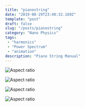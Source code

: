 ```yaml
---
title: "pianostring"
date: "2019-08-29T23:40:32.169Z"
template: "post"
draft: false
slug: "/posts/pianostring"
category: "Nano Physics"
tags: 
 - "harmonics"
 - "Power Spectrum"
 - "animation"
description: "Piano String Manual"
---
```

![Aspect ratio](/media/POST/000068/0.jpg)

![Aspect ratio](/media/POST/000068/1.jpg)

![Aspect ratio](/media/POST/000068/2.jpg)

![Aspect ratio](/media/POST/000068/3.jpg)
